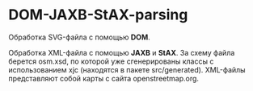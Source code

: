 # DOM-JAXB-StAX-parsing
Обработка SVG-файла с помощью **DOM**.

Обработка XML-файла с помощью **JAXB** и **StAX**. За схему файла берется osm.xsd, 
по которой уже сгенерированы классы с использованием xjc (находятся в пакете src/generated).
XML-файлы представляют собой карты с сайта openstreetmap.org.
